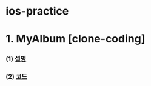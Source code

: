 # ios-practice

# 1. MyAlbum [clone-coding]
### (1) [설명]()
### (2) [코드](https://github.com/CJMIN/ios-clone-project/tree/main/MyAlbum)
